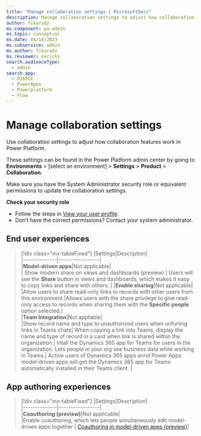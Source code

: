 ```yaml
---
title: "Manage collaboration settings | MicrosoftDocs"
description: Manage collaboration settings to adjust how collaboration features work in Power Platform.
author: fikaradz
ms.component: pa-admin
ms.topic: conceptual
ms.date: 04/14/2023
ms.subservice: admin
ms.author: fikaradz 
ms.reviewer: sericks
search.audienceType: 
  - admin
search.app:
  - D365CE
  - PowerApps
  - Powerplatform
  - Flow
---
```

# Manage collaboration settings

Use collaboration settings to adjust how collaboration features work in Power Platform.

These settings can be found in the Power Platform admin center by going to **Environments** > [select an environment] > **Settings** > **Product** > **Collaboration**.

Make sure you have the System Administrator security role or equivalent permissions to update the collaboration settings.

**Check your security role**

- Follow the steps in [View your user profile](/powerapps/user/view-your-user-profile).
- Don’t have the correct permissions? Contact your system administrator.

## End user experiences

> [!div class="mx-tableFixed"]
> |Settings|Description|  
> |--------------|-----------------|  
> |**Model-driven apps**|Not applicable|  
> | Show modern share on views and dashboards (preview) | Users will see the **Share** button in views and dashboards, which makes it easy to copy links and share with others. |
> |**Enable sharing**|Not applicable|  
> |Allow users to share read-only links to records with other users from this environment.|Allows users with the share privilege to give read-only access to records when sharing them with the **Specific people** option selected.|  
> |**Team Integration**|Not appliable|  
> |Show record name and type to unauthorized users when unfurling links in Teams chats| When copying a link into Teams, display the name and type of record in a card when link is shared within the organization.|
> Intall the Dynamics 365 app for Teams for users in the organization. Lets people in your org see business data while working in Teams.| Active users of Dynamics 365 apps annd Power Apps model-driven apps will get the Dynamics 365 app for Teams automatically installed in their Teams client.  |

## App authoring experiences
> [!div class="mx-tableFixed"]
> |Settings|Description|  
> |--------------|-----------------|  
> |**Coauthoring (preview)**|Not applicable|  
> |Enable coauthoring, which lets people simultaneously edit model-driven apps together | [Coauthoring in model-driven apps (preview)](/power-apps/maker/model-driven-apps/coauthoring)| 

